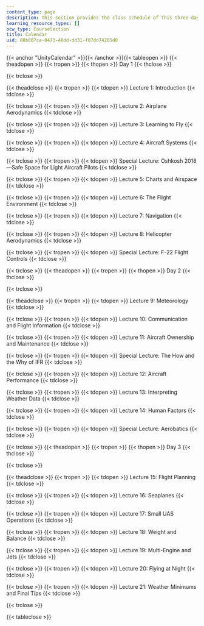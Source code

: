```yaml
---
content_type: page
description: This section provides the class schedule of this three-day workshop.
learning_resource_types: []
ocw_type: CourseSection
title: Calendar
uid: 88b807ca-0473-40dd-dd31-f87dd74285d0
---
```


{{< anchor "UnityCalendar" >}}{{< /anchor >}}{{< tableopen >}}
{{< theadopen >}}
{{< tropen >}}
{{< thopen >}}
Day 1
{{< thclose >}}

{{< trclose >}}

{{< theadclose >}}
{{< tropen >}}
{{< tdopen >}}
Lecture 1: Introduction
{{< tdclose >}}

{{< trclose >}}
{{< tropen >}}
{{< tdopen >}}
Lecture 2: Airplane Aerodynamics
{{< tdclose >}}

{{< trclose >}}
{{< tropen >}}
{{< tdopen >}}
Lecture 3: Learning to Fly
{{< tdclose >}}

{{< trclose >}}
{{< tropen >}}
{{< tdopen >}}
Lecture 4: Aircraft Systems
{{< tdclose >}}

{{< trclose >}}
{{< tropen >}}
{{< tdopen >}}
Special Lecture: Oshkosh 2018—Safe Space for Light Aircraft Pilots
{{< tdclose >}}

{{< trclose >}}
{{< tropen >}}
{{< tdopen >}}
Lecture 5: Charts and Airspace
{{< tdclose >}}

{{< trclose >}}
{{< tropen >}}
{{< tdopen >}}
Lecture 6: The Flight Environment
{{< tdclose >}}

{{< trclose >}}
{{< tropen >}}
{{< tdopen >}}
Lecture 7: Navigation
{{< tdclose >}}

{{< trclose >}}
{{< tropen >}}
{{< tdopen >}}
Lecture 8: Helicopter Aerodynamics
{{< tdclose >}}

{{< trclose >}}
{{< tropen >}}
{{< tdopen >}}
Special Lecture: F-22 Flight Controls
{{< tdclose >}}

{{< trclose >}}
{{< theadopen >}}
{{< tropen >}}
{{< thopen >}}
Day 2
{{< thclose >}}

{{< trclose >}}

{{< theadclose >}}
{{< tropen >}}
{{< tdopen >}}
Lecture 9: Meteorology
{{< tdclose >}}

{{< trclose >}}
{{< tropen >}}
{{< tdopen >}}
Lecture 10: Communication and Flight Information
{{< tdclose >}}

{{< trclose >}}
{{< tropen >}}
{{< tdopen >}}
Lecture 11: Aircraft Ownership and Maintenance
{{< tdclose >}}

{{< trclose >}}
{{< tropen >}}
{{< tdopen >}}
Special Lecture: The How and the Why of IFR
{{< tdclose >}}

{{< trclose >}}
{{< tropen >}}
{{< tdopen >}}
Lecture 12: Aircraft Performance
{{< tdclose >}}

{{< trclose >}}
{{< tropen >}}
{{< tdopen >}}
Lecture 13: Interpreting Weather Data
{{< tdclose >}}

{{< trclose >}}
{{< tropen >}}
{{< tdopen >}}
Lecture 14: Human Factors
{{< tdclose >}}

{{< trclose >}}
{{< tropen >}}
{{< tdopen >}}
Special Lecture: Aerobatics
{{< tdclose >}}

{{< trclose >}}
{{< theadopen >}}
{{< tropen >}}
{{< thopen >}}
Day 3
{{< thclose >}}

{{< trclose >}}

{{< theadclose >}}
{{< tropen >}}
{{< tdopen >}}
Lecture 15: Flight Planning
{{< tdclose >}}

{{< trclose >}}
{{< tropen >}}
{{< tdopen >}}
Lecture 16: Seaplanes
{{< tdclose >}}

{{< trclose >}}
{{< tropen >}}
{{< tdopen >}}
Lecture 17: Small UAS Operations
{{< tdclose >}}

{{< trclose >}}
{{< tropen >}}
{{< tdopen >}}
Lecture 18: Weight and Balance
{{< tdclose >}}

{{< trclose >}}
{{< tropen >}}
{{< tdopen >}}
Lecture 19: Multi-Engine and Jets
{{< tdclose >}}

{{< trclose >}}
{{< tropen >}}
{{< tdopen >}}
Lecture 20: Flying at Night
{{< tdclose >}}

{{< trclose >}}
{{< tropen >}}
{{< tdopen >}}
Lecture 21: Weather Minimums and Final Tips
{{< tdclose >}}

{{< trclose >}}

{{< tableclose >}}
